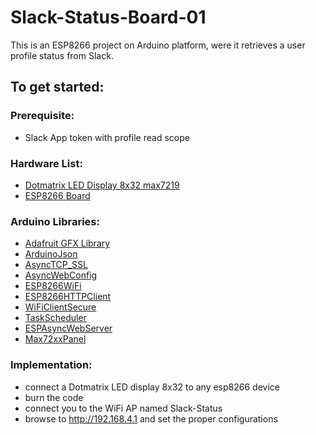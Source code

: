 # Slack-Status-Board-01
This is an ESP8266 project on Arduino platform, were it retrieves a user profile status from Slack.
## To get started:

### Prerequisite:
- Slack App token with profile read scope
### Hardware List:
- [Dotmatrix LED Display 8x32 max7219](https://www.amazon.com/s?k=dotmatrix+8x32+max7219&crid=OIBM16J3CVXL&sprefix=dotmatrix+8x32+max7219%2Caps%2C164&ref=nb_sb_noss)
- [ESP8266 Board](https://www.amazon.com/s?k=esp8266+wemose&crid=227ZO9DDYXSCO&sprefix=esp8266+wemos%2Caps%2C177&ref=nb_sb_noss)
### Arduino Libraries:
- [Adafruit GFX Library](https://github.com/adafruit/Adafruit-GFX-Library)
- [ArduinoJson](https://github.com/bblanchon/ArduinoJson) 
- [AsyncTCP_SSL](https://github.com/khoih-prog/AsyncTCP_SSL)
- [AsyncWebConfig](https://github.com/GerLech/AsyncWebConfig)
- [ESP8266WiFi](https://github.com/esp8266/Arduino)
- [ESP8266HTTPClient](https://github.com/esp8266/Arduino)
- [WiFiClientSecure](https://github.com/esp8266/Arduino) 
- [TaskScheduler](https://github.com/arkhipenko/TaskScheduler)
- [ESPAsyncWebServer](https://github.com/me-no-dev/ESPAsyncWebServer)
- [Max72xxPanel](https://github.com/markruys/arduino-Max72xxPanel)

### Implementation:
- connect a Dotmatrix LED display 8x32 to any esp8266 device
- burn the code
- connect you to the WiFi AP named Slack-Status 
- browse to http://192.168.4.1 and set the proper configurations
